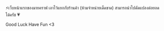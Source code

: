 ⚡เว็บหน้าแรกของมายคราฟ เอาไว้แยกกับร้านค้า (ห้ามจำหน่ายเด็ดขาด) สามารถนำไปดัดแปลงต่อยอดได้ครัช 💗

Good Luck Have Fun <3